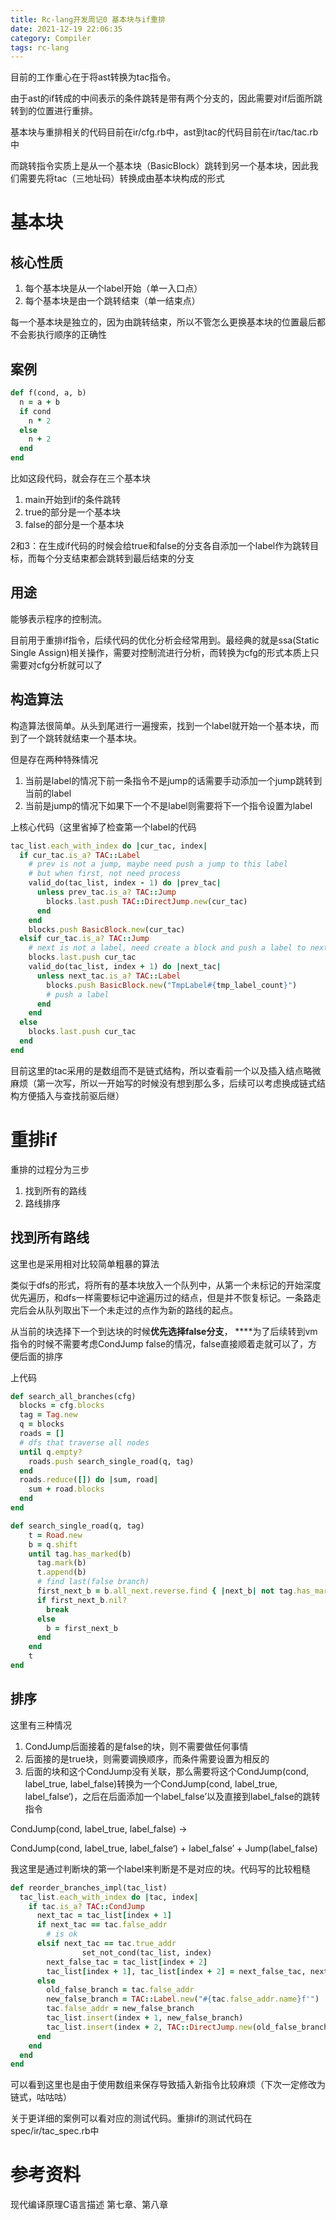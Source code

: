 ```yaml
---
title: Rc-lang开发周记0 基本块与if重排
date: 2021-12-19 22:06:35
category: Compiler
tags: rc-lang
---
```


目前的工作重心在于将ast转换为tac指令。

由于ast的if转成的中间表示的条件跳转是带有两个分支的，因此需要对if后面所跳转到的位置进行重排。

基本块与重排相关的代码目前在ir/cfg.rb中，ast到tac的代码目前在ir/tac/tac.rb中

而跳转指令实质上是从一个基本块（BasicBlock）跳转到另一个基本块，因此我们需要先将tac（三地址码）转换成由基本块构成的形式

# 基本块

## 核心性质

1. 每个基本块是从一个label开始（单一入口点）
2. 每个基本块是由一个跳转结束（单一结束点）

每一个基本块是独立的，因为由跳转结束，所以不管怎么更换基本块的位置最后都不会影执行顺序的正确性

## 案例

```ruby
def f(cond, a, b)
  n = a + b
  if cond
    n * 2
  else
    n + 2
  end
end
```

比如这段代码，就会存在三个基本块

1. main开始到if的条件跳转
2. true的部分是一个基本块
3. false的部分是一个基本块

2和3：在生成if代码的时候会给true和false的分支各自添加一个label作为跳转目标，而每个分支结束都会跳转到最后结束的分支

## 用途

能够表示程序的控制流。

目前用于重排if指令，后续代码的优化分析会经常用到。最经典的就是ssa(Static Single Assign)相关操作，需要对控制流进行分析，而转换为cfg的形式本质上只需要对cfg分析就可以了

## 构造算法

构造算法很简单。从头到尾进行一遍搜索，找到一个label就开始一个基本块，而到了一个跳转就结束一个基本块。

但是存在两种特殊情况

1. 当前是label的情况下前一条指令不是jump的话需要手动添加一个jump跳转到当前的label
2. 当前是jump的情况下如果下一个不是label则需要将下一个指令设置为label

上核心代码（这里省掉了检查第一个label的代码

```ruby
tac_list.each_with_index do |cur_tac, index|
  if cur_tac.is_a? TAC::Label
    # prev is not a jump, maybe need push a jump to this label
    # but when first, not need process
    valid_do(tac_list, index - 1) do |prev_tac|
      unless prev_tac.is_a? TAC::Jump
        blocks.last.push TAC::DirectJump.new(cur_tac)
      end
    end
    blocks.push BasicBlock.new(cur_tac)
  elsif cur_tac.is_a? TAC::Jump
    # next is not a label, need create a block and push a label to next block
    blocks.last.push cur_tac
    valid_do(tac_list, index + 1) do |next_tac|
      unless next_tac.is_a? TAC::Label
        blocks.push BasicBlock.new("TmpLabel#{tmp_label_count}")
        # push a label
      end
    end
  else
    blocks.last.push cur_tac
  end
end
```

目前这里的tac采用的是数组而不是链式结构，所以查看前一个以及插入结点略微麻烦（第一次写，所以一开始写的时候没有想到那么多，后续可以考虑换成链式结构方便插入与查找前驱后继）

# 重排if

重排的过程分为三步

1. 找到所有的路线
2. 路线排序

## 找到所有路线

这里也是采用相对比较简单粗暴的算法

类似于dfs的形式，将所有的基本块放入一个队列中，从第一个未标记的开始深度优先遍历，和dfs一样需要标记中途遍历过的结点，但是并不恢复标记。一条路走完后会从队列取出下一个未走过的点作为新的路线的起点。

从当前的块选择下一个到达块的时候**优先选择false分支**， ****为了后续转到vm指令的时候不需要考虑CondJump false的情况，false直接顺着走就可以了，方便后面的排序

上代码

```ruby
def search_all_branches(cfg)
  blocks = cfg.blocks
  tag = Tag.new
  q = blocks
  roads = []
  # dfs that traverse all nodes
  until q.empty?
    roads.push search_single_road(q, tag)
  end
  roads.reduce([]) do |sum, road|
    sum + road.blocks
  end
end

def search_single_road(q, tag)
    t = Road.new
    b = q.shift
    until tag.has_marked(b)
      tag.mark(b)
      t.append(b)
      # find last(false branch)
      first_next_b = b.all_next.reverse.find { |next_b| not tag.has_marked(next_b) }
      if first_next_b.nil?
        break
      else
        b = first_next_b
      end
    end
    t
end
```

## 排序

这里有三种情况

1. CondJump后面接着的是false的块，则不需要做任何事情
2. 后面接的是true块，则需要调换顺序，而条件需要设置为相反的
3. 后面的块和这个CondJump没有关联，那么需要将这个CondJump(cond, label_true, label_false)转换为一个CondJump(cond, label_true, label_false‘)，之后在后面添加一个label_false’以及直接到label_false的跳转指令

CondJump(cond, label_true, label_false) →

CondJump(cond, label_true, label_false‘) + label_false’ + Jump(label_false)

我这里是通过判断块的第一个label来判断是不是对应的块。代码写的比较粗糙

```ruby
def reorder_branches_impl(tac_list)
  tac_list.each_with_index do |tac, index|
    if tac.is_a? TAC::CondJump
      next_tac = tac_list[index + 1]
      if next_tac == tac.false_addr
        # is ok
      elsif next_tac == tac.true_addr
				set_not_cond(tac_list, index)
        next_false_tac = tac_list[index + 2]
        tac_list[index + 1], tac_list[index + 2] = next_false_tac, next_tac
      else
        old_false_branch = tac.false_addr
        new_false_branch = TAC::Label.new("#{tac.false_addr.name}f'")
        tac.false_addr = new_false_branch
        tac_list.insert(index + 1, new_false_branch)
        tac_list.insert(index + 2, TAC::DirectJump.new(old_false_branch))
      end
    end
  end
end
```

可以看到这里也是由于使用数组来保存导致插入新指令比较麻烦（下次一定修改为链式，咕咕咕）

关于更详细的案例可以看对应的测试代码。重排if的测试代码在spec/ir/tac_spec.rb中

# 参考资料

现代编译原理C语言描述 第七章、第八章
